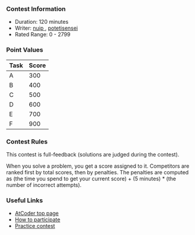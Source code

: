 
<div>

<span>

<span>

### **Contest Information**

<ul>

<li>
Duration: 120 minutes
</li>

<li>
Writer: <a href="https://atcoder.jp/contests/arc112/users/nuip">
<span>
nuip
</span>
</a>, <a href="https://atcoder.jp/contests/arc112/user/potetisensei">
<span>
potetisensei
</span>
</a>
</li>

<li>
Rated Range: 0 - 
<span>
2799
</span>

</li>

</ul>

### **Point Values**

<div>

<div>

<table>

<thead>

<tr>

<th>
Task
</th>

<th>
Score
</th>

</tr>

</thead>

<tbody>

<tr>

<td>
A
</td>

<td>
300
</td>

</tr>

<tr>

<td>
B
</td>

<td>
400
</td>

</tr>

<tr>

<td>
C
</td>

<td>
500
</td>

</tr>

<tr>

<td>
D
</td>

<td>
600
</td>

</tr>

<tr>

<td>
E
</td>

<td>
700
</td>

</tr>

<tr>

<td>
F
</td>

<td>
900
</td>

</tr>

</tbody>

</table>

</div>

</div>

### **Contest Rules**
This contest is full-feedback (solutions are judged during the contest).
    

When you solve a problem, you get a score assigned to it.
    Competitors are ranked first by total scores, then by penalties.
    The penalties are computed as (the time you spend to get your current score) + (5 minutes) * (the number of incorrect attempts).
    


### **Useful Links**

<ul>

<li>
<a href="https://atcoder.jp/">AtCoder top page</a>
</li>

<li>
<a href="https://atcoder.jp/post/2">How to participate</a>
</li>

<li>
<a href="https://atcoder.jp/contests/practice">Practice contest</a>
</li>

</ul>

</span>

</span>

</div>
